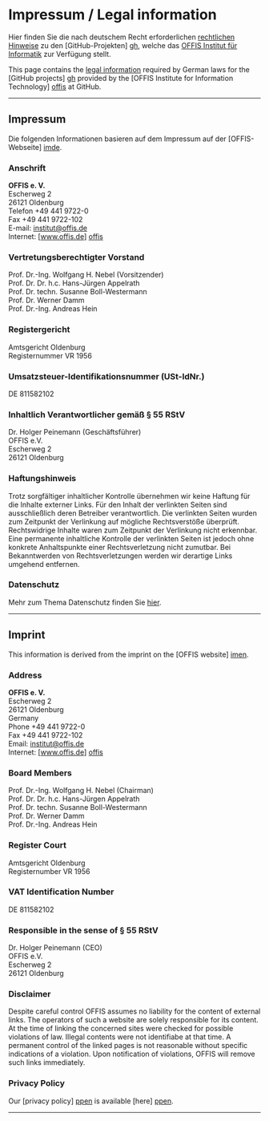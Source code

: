 Impressum / Legal information
=============================

Hier finden Sie die nach deutschem Recht erforderlichen [rechtlichen
Hinweise](#impressum) zu den [GitHub-Projekten] [gh], welche das
[OFFIS Institut für Informatik][offis] zur Verfügung stellt.

This page contains the [legal information](#imprint) required by
German laws for the [GitHub projects] [gh] provided by the [OFFIS
Institute for Information Technology] [offis] at GitHub.

----------------------------------------------------------------------
Impressum
----------------------------------------------------------------------

Die folgenden Informationen basieren auf dem Impressum auf der
[OFFIS-Webseite] [imde].

### Anschrift

**OFFIS e. V.**  
Escherweg 2  
26121 Oldenburg  
Telefon +49 441 9722-0  
Fax +49 441 9722-102  
E-mail: institut@offis.de  
Internet: [www.offis.de] [offis]

### Vertretungsberechtigter Vorstand

Prof. Dr.-Ing. Wolfgang H. Nebel (Vorsitzender)  
Prof. Dr. Dr. h.c. Hans-Jürgen Appelrath  
Prof. Dr. techn. Susanne Boll-Westermann  
Prof. Dr. Werner Damm  
Prof. Dr.-Ing. Andreas Hein

### Registergericht

Amtsgericht Oldenburg  
Registernummer VR 1956

### Umsatzsteuer-Identifikationsnummer (USt-IdNr.)

DE 811582102

### Inhaltlich Verantwortlicher gemäß § 55 RStV

Dr. Holger Peinemann (Geschäftsführer)  
OFFIS e.V.  
Escherweg 2  
26121 Oldenburg

### Haftungshinweis

Trotz sorgfältiger inhaltlicher Kontrolle übernehmen wir keine Haftung
für die Inhalte externer Links. Für den Inhalt der verlinkten Seiten
sind ausschließlich deren Betreiber verantwortlich. Die verlinkten
Seiten wurden zum Zeitpunkt der Verlinkung auf mögliche Rechtsverstöße
überprüft. Rechtswidrige Inhalte waren zum Zeitpunkt der Verlinkung
nicht erkennbar. Eine permanente inhaltliche Kontrolle der verlinkten
Seiten ist jedoch ohne konkrete Anhaltspunkte einer Rechtsverletzung
nicht zumutbar. Bei Bekanntwerden von Rechtsverletzungen werden wir
derartige Links umgehend entfernen.

### Datenschutz

Mehr zum Thema Datenschutz finden Sie [hier][ppde].

----------------------------------------------------------------------
Imprint
----------------------------------------------------------------------

This information is derived from the imprint on the
[OFFIS website] [imen].

### Address

**OFFIS e. V.**  
Escherweg 2  
26121 Oldenburg  
Germany  
Phone +49 441 9722-0  
Fax +49 441 9722-102  
Email: institut@offis.de  
Internet: [www.offis.de] [offis]

### Board Members

Prof. Dr.-Ing. Wolfgang H. Nebel (Chairman)  
Prof. Dr. Dr. h.c. Hans-Jürgen Appelrath  
Prof. Dr. techn. Susanne Boll-Westermann  
Prof. Dr. Werner Damm  
Prof. Dr.-Ing. Andreas Hein

### Register Court

Amtsgericht Oldenburg  
Registernumber VR 1956


### VAT Identification Number

DE 811582102

### Responsible in the sense of § 55 RStV

Dr. Holger Peinemann (CEO)  
OFFIS e.V.  
Escherweg 2  
26121 Oldenburg

### Disclaimer

Despite careful control OFFIS assumes no liability for the content of
external links.  The operators of such a website are solely
responsible for its content. At the time of linking the concerned
sites were checked for possible violations of law. Illegal contents
were not identifiabe at that time.  A permanent control of the linked
pages is not reasonable without specific indications of a violation.
Upon notification of violations, OFFIS will remove such links
immediately.

### Privacy Policy

Our [privacy policy] [ppen] is available [here] [ppen].

[gh]:    https://github.com/offis
[offis]: http://www.offis.de
[imde]:  http://www.offis.de/service_navigation/legals.html
[ppde]:  http://www.offis.de/service_navigation/datenschutz.html
[imen]:  http://www.offis.de/en/service_navigation/legals.html
[ppen]:  http://www.offis.de/en/service_navigation/privacy.html

----------------------------------------------------------------------

